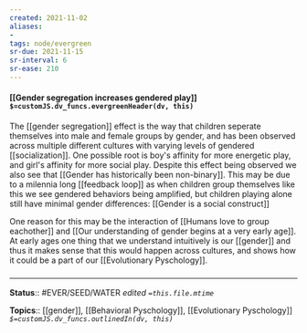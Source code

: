 ```yaml
---
created: 2021-11-02 
aliases:
- 
tags: node/evergreen
sr-due: 2021-11-15
sr-interval: 6
sr-ease: 210
---
```

#### [[Gender segregation increases gendered play]] `$=customJS.dv_funcs.evergreenHeader(dv, this)`


The [[gender segregation]] effect is the way that children seperate themselves into male and female groups by gender, and has been observed across multiple different cultures with varying levels of gendered [[socialization]]. One possible root is boy's affinity for more energetic play, and girl's affinity for more social play. Despite this effect being observed we also see that [[Gender has historically been non-binary]]. This may be due to a milennia long [[feedback loop]] as when children group themselves like this we see gendered behaviors being amplified, but children playing alone still have minimal gender differences: [[Gender is a social construct]]

One reason for this may be the interaction of [[Humans love to group eachother]] and [[Our understanding of gender begins at a very early age]]. At early ages one thing that we understand intuitively is our [[gender]] and thus it makes sense that this would happen across cultures, and shows how it could be a part of our [[Evolutionary Pyschology]].

### <hr class="footnote"/>

**Status**:: #EVER/SEED/WATER 
*edited `=this.file.mtime`*

**Topics**:: [[gender]], [[Behavioral Pyschology]], [[Evolutionary Pyschology]]
*`$=customJS.dv_funcs.outlinedIn(dv, this)`*


